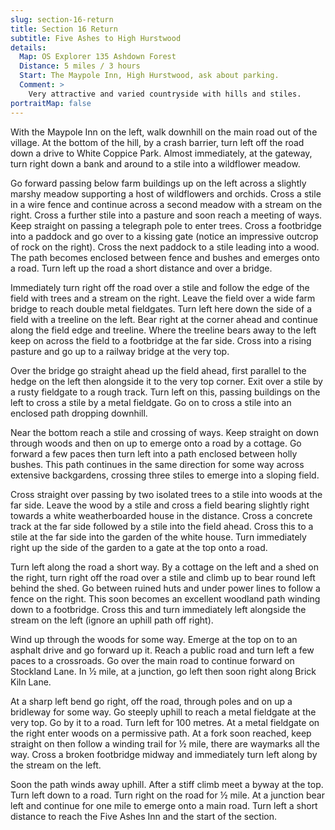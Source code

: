 ```yaml
---
slug: section-16-return
title: Section 16 Return
subtitle: Five Ashes to High Hurstwood
details:
  Map: OS Explorer 135 Ashdown Forest
  Distance: 5 miles / 3 hours
  Start: The Maypole Inn, High Hurstwood, ask about parking.
  Comment: >
    Very attractive and varied countryside with hills and stiles.
portraitMap: false
---
```

With the Maypole Inn on the left, walk downhill on the main road out of the village. At the bottom of the hill, by a crash barrier, turn left off the road down a drive to White Coppice Park. Almost immediately, at the gateway, turn right down a bank and around to a stile into a wildflower meadow.

Go forward passing below farm buildings up on the left across a slightly marshy meadow supporting a host of wildflowers and orchids. Cross a stile in a wire fence and continue across a second meadow with a stream on the right. Cross a further stile into a pasture and soon reach a meeting of ways. Keep straight on passing a telegraph pole to enter trees. Cross a footbridge into a paddock and go over to a kissing gate (notice an impressive outcrop of rock on the right). Cross the next paddock to a stile leading into a wood. The path becomes enclosed between fence and bushes and emerges onto a road. Turn left up the road a short distance and over a bridge.

Immediately turn right off the road over a stile and follow the edge of the field with trees and a stream on the right. Leave the field over a wide farm bridge to reach double metal fieldgates. Turn left here down the side of a field with a treeline on the left. Bear right at the corner ahead and continue along the field edge and treeline. Where the treeline bears away to the left keep on across the field to a footbridge at the far side. Cross into a rising pasture and go up to a railway bridge at the very top.

Over the bridge go straight ahead up the field ahead, first parallel to the hedge on the left then alongside it to the very top corner. Exit over a stile by a rusty fieldgate to a rough track. Turn left on this, passing buildings on the left to cross a stile by a metal fieldgate. Go on to cross a stile into an enclosed path dropping downhill.

Near the bottom reach a stile and crossing of ways. Keep straight on down through woods and then on up to emerge onto a road by a cottage. Go forward a few paces then turn left into a path enclosed between holly bushes. This path continues in the same direction for some way across extensive backgardens, crossing three stiles to emerge into a sloping field.

Cross straight over passing by two isolated trees to a stile into woods at the far side. Leave the wood by a stile and cross a field bearing slightly right towards a white weatherboarded house in the distance. Cross a concrete track at the far side followed by a stile into the field ahead. Cross this to a stile at the far side into the garden of the white house. Turn immediately right up the side of the garden to a gate at the top onto a road.

Turn left along the road a short way. By a cottage on the left and a shed on the right, turn right off the road over a stile and climb up to bear round left behind the shed. Go between ruined huts and under power lines to follow a fence on the right. This soon becomes an excellent woodland path winding down to a footbridge. Cross this and turn immediately left alongside the stream on the left (ignore an uphill path off right).

Wind up through the woods for some way. Emerge at the top on to an asphalt drive and go forward up it. Reach a public road and turn left a few paces to a crossroads. Go over the main road to continue forward on Stockland Lane. In ½ mile, at a junction, go left then soon right along Brick Kiln Lane.

At a sharp left bend go right, off the road, through poles and on up a bridleway for some way. Go steeply uphill to reach a metal fieldgate at the very top. Go by it to a road. Turn left for 100 metres. At a metal fieldgate on the right enter woods on a permissive path. At a fork soon reached, keep straight on then follow a winding trail for ½ mile, there are waymarks all the way. Cross a broken footbridge midway and immediately turn left along by the stream on the left.

Soon the path winds away uphill. After a stiff climb meet a byway at the top. Turn left down to a road. Turn right on the road for ½ mile. At a junction bear left and continue for one mile to emerge onto a main road. Turn left a short distance to reach the Five Ashes Inn and the start of the section.


